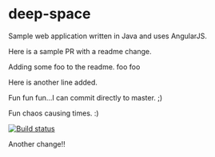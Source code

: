 # deep-space
Sample web application written in Java and uses AngularJS.

Here is a sample PR with a readme change.

Adding some foo to the readme. foo foo

Here is another line added.

Fun fun fun...I can commit directly to master. ;)

Fun chaos causing times. :)

[![Build status](https://xplatalm.visualstudio.com/_apis/public/build/definitions/2e348813-7e6d-4c49-a1ea-246d9e681b7d/142/badge)](http://google.com)

Another change!!